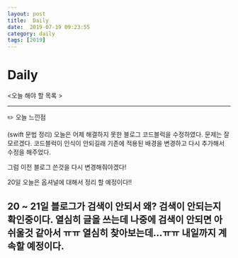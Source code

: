 ```yaml
---
layout: post
title:  Daily
date:  2019-07-19 09:23:55
category: daily
tags: [2019]
---
```


# Daily

<오늘 해야 할 목록 >

------

✏️ 오늘 느낀점

(swift 문법 정리)
오늘은 어제 해결하지 못한 블로그 코드블럭을 수정하였다. 문제는 잘 모르겠다. 코드블럭이 인식이 안되길래 기존에 적용된 배경을 변경하고 다시 추가해서 수정을 해주었다.

그럼 이전 블로그 쓴것을 다시 변경해줘야겠다!

20일 오늘은 옵셔널에 대해서 정리 할 예정이다!!

20 ~ 21일 블로그가 검색이 안되서 왜? 검색이 안되는지 확인중이다. 열심히 글을 쓰는데 나중에 검색이 안되면 아쉬울것 같아서 ㅠㅠ 열심히 찾아보는데...ㅠㅠ 내일까지 계속할 예정이다.
------